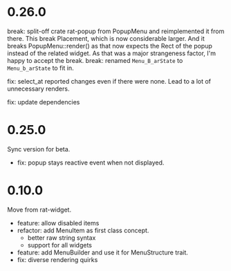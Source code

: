 # 0.26.0

break: split-off crate rat-popup from PopupMenu and
reimplemented it from there. This break Placement, which is
now considerable larger. And it breaks PopupMenu::render()
as that now expects the Rect of the popup instead of the
related widget.
As that was a major strangeness factor, I'm happy to accept the break.
break: renamed `Menu_B_arState` to `Menu_b_arState` to fit in.

fix: select_at reported changes even if there were none. Lead to
a lot of unnecessary renders.

fix: update dependencies

# 0.25.0

Sync version for beta.

* fix: popup stays reactive event when not displayed.

# 0.10.0

Move from rat-widget.

* feature: allow disabled items
* refactor: add MenuItem as first class concept.
    * better raw string syntax
    * support for all widgets
* feature: add MenuBuilder and use it for MenuStructure trait.
* fix: diverse rendering quirks